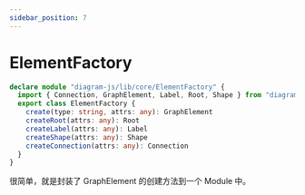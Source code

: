 ```yaml
---
sidebar_position: 7
---
```

# ElementFactory

```ts
declare module "diagram-js/lib/core/ElementFactory" {
  import { Connection, GraphElement, Label, Root, Shape } from "diagram-js/lib/model"
  export class ElementFactory {
    create(type: string, attrs: any): GraphElement
    createRoot(attrs: any): Root
    createLabel(attrs: any): Label
    createShape(attrs: any): Shape
    createConnection(attrs: any): Connection
  }
}
```

很简单，就是封装了 GraphElement 的创建方法到一个 Module 中。
